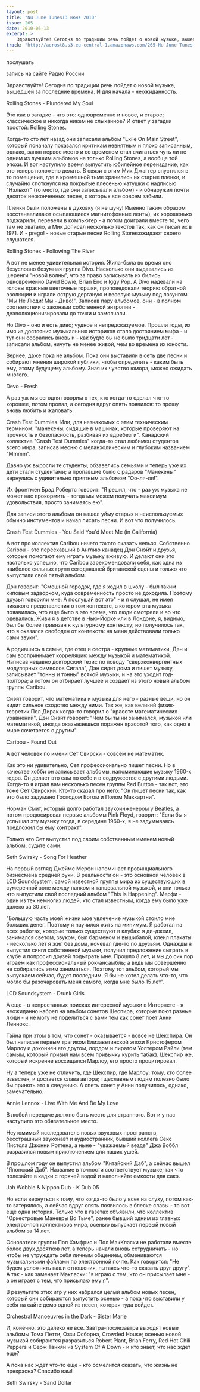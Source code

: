 ```yaml
---
layout: post
title: "Nu June Tunes13 июня 2010"
issue: 265
date: 2010-06-13
excerpt: >
    Здравствуйте! Сегодня по традиции речь пойдет о новой музыке, вышедшей за последние времена. И для начала - неожиданность.
track: "http://aerost8.s3.eu-central-1.amazonaws.com/265-Nu June Tunes.mp3"
---
```


послушать

запись на сайте Радио России

Здравствуйте! Сегодня по традиции речь пойдет о новой музыке, вышедшей за последние времена. И для начала - неожиданность.

Rolling Stones - Plundered My Soul

Это как в загадке - что это: одновременно и новое, и старое; классическое и никогда никем не слыханное? И ответ у загадки простой: Rolling Stones.

Когда-то сто лет назад они записали альбом "Exile On Main Street", который поначалу показался критикам невнятным и плохо записанным, однако, занял первое место и со временем стал считаться чуть ли не одним из лучшим альбомов не только Rolling Stones, а вообще той эпохи. И вот наступило время выпустить юбилейное переиздание, как это теперь положено делать. В связи с этим Мик Джаггер спустился в то помещение, где в кромешной тьме хранились их старые пленки, и случайно споткнулся на покрытые плесенью катушки с надписью "Нэлькот" (то место, где они записывали альбом) - и обнаружил почти десяток неоконченных песен, о которых все совсем забыли.

Пленки были положены в духовку (я не шучу! Именно таким образом восстанавливают осыпающиеся магнитофонные ленты), их хорошенько поджарили, перевели в компьютер - а потом доиграли вместе то, чего там не хватало, а Мик дописал несколько текстов так, как он писал их в 1971. И - prego! - новые старые песни Rolling Stonesожидают своего слушателя.

Rolling Stones - Following The River

А вот не менее удивительная история. Жила-была во время оно безусловно безумная группа Divo. Насколько они выдавались из шеренги "новой волны", что за право записывать их бились одновременно David Bowie, Brian Eno и Iggy Pop. А Divo надевали на головы красные цветочные горшки, проповедовали теорию обратной эволюции и играли острую дерганую и веселую музыку под лозунгом "Мы Не Люди! Мы - Диво!". Записав пару альбомов, они - в полном соответствии с законами собственной энтропии - деэволюционизировали до точки и замолчали.

Но Divo - оно и есть диво; чудное и непредсказуемое. Прошли годы, их имя из достояния музыкальных историков стало достоянием мифа - и тут они собрались вновь и - как будто бы не было тридцати лет - записали альбом, ничуть не менее живой, чем во времена их юности.

Вернее, даже пока не альбом. Пока они выставили в сеть две песни и собирают мнения широкой публики, чтобы определить - каким быть ему, этому будущему альбому. Зная их чувство юмора, можно ожидать многого.

Devo - Fresh

А раз уж мы сегодня говорим о тех, кто когда-то сделал что-то хорошее, потом пропал, а сегодня вдруг опять появился: то прошу вновь любить и жаловать.

Crash Test Dummies. Или, для незнакомых с этим техническим термином: "манекены, сидящие в машинах, которые проверяют на прочность и безопасность, разбивая их вдребезги". Канадский коллектив "Crash Test Dummies" когда-то стал любимец студентов всего мира, записав месню с меланхолическим и глубоким названием "Mmmm".

Давно уж выросли те студенты, обзавелись семьями и теперь уже их дети стали студентами; а пропавшие было с радаров "Манекены" вернулись с удивительно приятным альбомом "Оо-ля-ля!".

Их фронтмен Брэд Робертс говорит: "Я решил, что - раз уж музыка не может нас прокормить - тогда мы можем получать максимум удовольствия, просто занимаясь ею".

Для записи этого альбома он нашел уйму старых и неиспользуемых обычно инстументов и начал писать песни. И вот что получилось.

Crash Test Dummies - You Said You'd Meet Me (in California)

А вот про коллектив Caribou ничего такого сказать нельзя. Собственно Caribou - это переехавший в Англию канадец Дэн Снэйт и друзья, которые помогают ему играть музыку вживую. И делают они это настолько успешно, что Caribou зарекомендовали себя, как одна из наиболее сильных групп сегодняшней британской сцены и только что выпустили свой пятый альбом.

Дэн говорит: "Смешной городок, где я ходил в школу - был таким хиповым задворком, куда современность просто не доходила. Поэтому друзья говорили мне: А послушай вот это" - и я слушал, не имея никакого представления о том контексте, в котором эта музыка пояавилась, что еще было в это время, что люди смотрели и во что одевались. Живи я в детстве в Нью-Йорке или в Лондоне, я, видимо, был бы более привязан к культурному контексту; но получилось так, что я оказался свободен от контекста: на меня действовали только сами звуки".

А родившись в семье, где отец и сестра - крупные математики, Дэн и сам воспринимает корреляцию между музыкой и математикой. Написав недавно докторский тезис по поводу "сверхконвергентных модулярных символов Сигала", Дэн сидит дома и пишет музыку, записывает "тонны и тонны" всякой музыки, и на это уходит год-полтора; а потом он отбирает лучшее и создает из этого новый альбом группы Caribou.

Снэйт говорит, что математика и музыка для него - разные вещи, но он видит сильное сходство между ними. Так же, как великий физик-теоретик Пол Дирак когда-то говорил о "красоте математических уравнений", Дэн Снэйт говорит: "Чем бы ты ни занимался, музыкой или математикой, иногда оказываешься поражен красотой того, как одно в мире сочетается с другим".

Caribou - Found Out

А вот человек по имени Сет Свирски - совсем не математик.

Как это ни удивительно, Сет профессионально пишет песни. Но в качестве хобби он записывает альбомы, напоминающие музыку 1960-х годов. Он делает это сам по себе и в содружестве с другими людьми. Когда-то я играл вам несколько песен группы Red Button - так вот, это тоже Сет Свирский. Кто-то сказал про него: "Он пишет песни так, как это было задумано Господом Богом и Полом Маккартни".

Норман Смит, который долго работал звукоинженером у Beatles, а потом продюсировал первые альбомы Pink Floyd, говорит: "Если бы я услышал эту музыку тогда, в середине 1960-х, я не задумываясь предложил бы ему контракт".

Только что Сет выпустил под своим собственным именем новый альбом, судите сами.

Seth Swirsky - Song For Heather

На первый взгляд Джеймс Мерфи напоминает провинциального бизнесмена средней руки. В реальности он - это основной человек в LCD Soundsystem, самой известной группы мира из существующих в сумеречной зоне между панком и танцевальной музыкой, и они только что выпустили свой последний альбом "This Is Happening". Мерфи - один из тех немногих людей, кто стал известным, когда ему было уже далеко за 30 лет.

"Большую часть моей жизни мое увлечение музыкой стоило мне больших денег. Поэтому я научился жить на минимум. Я работал на всех работах, которые только существуют в клубах: я ди-джеил, занимался светом, звуком, был барменом и вышибалой, клеил плакаты - несколько лет я жил без дома, ночевал где-то по друзьям. Однажды я выпустил сингл собственной музыки, получил предложение сыграть в клубе и попросил друзей подыграть мне. Прошло 8 лет, и мы до сих пор играем как профессиональный рок-ансамбль; а ведь мы совершенно не собирались этим заниматься. Поэтому тот альбом, который мы выпускаем сейчас, будет последним. Я бы не хотел делать что-то, что могло бы разочаровать меня самого, когда мне было 15 лет".

LCD Soundsystem - Drunk Girls

А еще - в непрестанных поисках интересной музыки в Интернете - я неожиданно набрел на альбом сонетов Шеспира, которые поют разные люди - и не могу не поделиться с вами тем как сонет поет Анни Леннокс.

Тайна при этом в том, что сонет - оказывается - вовсе не Шекспира. Он был написан первым трагиком Елизаветинской эпохи Кристофером Марлоу и докончен его другом, лордом и пиратом Уолтером Рэйли (тем самым, который привил нам всем привычку курить табак). Шекспир же, который искренне восхищался Марлоу, его просто процитировал.

Ну а теперь уже не отличить, где Шекспир, где Марлоу; тому, кто более известен, и достается слава автора; тщеславным людям полезно было бы принять это к сведению. А спеть сонет у Анни получилось, однако, замечательно.

Annie Lennox - Live With Me And Be My Love

В любой передаче должно быть место для странного. Вот и у нас наступило это обязательное место.

Неутомимый исследователь новых звуковых пространств, бесстрашный звуконавт и аудиостранник, бывший коллега Секс Пистола Джонни Роттена, а ныне - "уважаемый везде" Джа Воббл разразился новым приключением для наших ушей.

В прошлом году он выпустил альбом "Китайский Даб", а сейчас вышел "Японский Даб". Название в точности соответствует музыке; так что полезайте в кадки с горячей водой и наполняйте емкости для сакэ.

Jah Wobble & Nippon Dub - K Dub 05

Но если вернуться к тому, что когда-то было у всех на слуху, потом как-то затерялось, а сейчас вдруг опять появилось в блеске славы - то вот еще одна история. Только что в газетах объявили, что коллектив "Оркестровые Маневры Во Тьме", ранее бывший одним из главных электро-поп коллективов мира, осенью выпускает первый новый альбом за 14 лет.

Основатели группы Пол Хамфрис и Пол МакКласки не работали вместе более двух десятков лет, а теперь начали вновь сотрудничать - но чтобы не утруждать себя личным общением, обмениваются музыкальными файлами по электронной почте. Как говорится: "Не будем усложнять наши отношения, пытаясь что-то сказать друг другу". А так - как замечает Макласки: "я играю с тем, что он присылает мне - а он играет с тем, что присылаю ему я".

В результате этих игр у них набрался целый альбом новых песен, который они собираются выпустить осенью - а пока что выставили у себя на сайте демо одной из песен, которая туда войдет.

Orchestral Manoeuvres in the Dark - Sister Marie

И, конечно, это далеко не все. Завтра-послезавтра выходят новые альбомы Тома Петти, Оззи Осборна, Crowded House; осенью новой музыкой собираются разразиться Robert Plant, Brian Ferry, Red Hot Chili Peppers и Серж Танкян из System Of A Down - и кто знает, что нас ждет еще?

А пока нас ждет что-то еще - кто осмелится сказать, что жизнь не прекрасна? Спасибо вам!

Seth Swirsky - Sand Dollar
